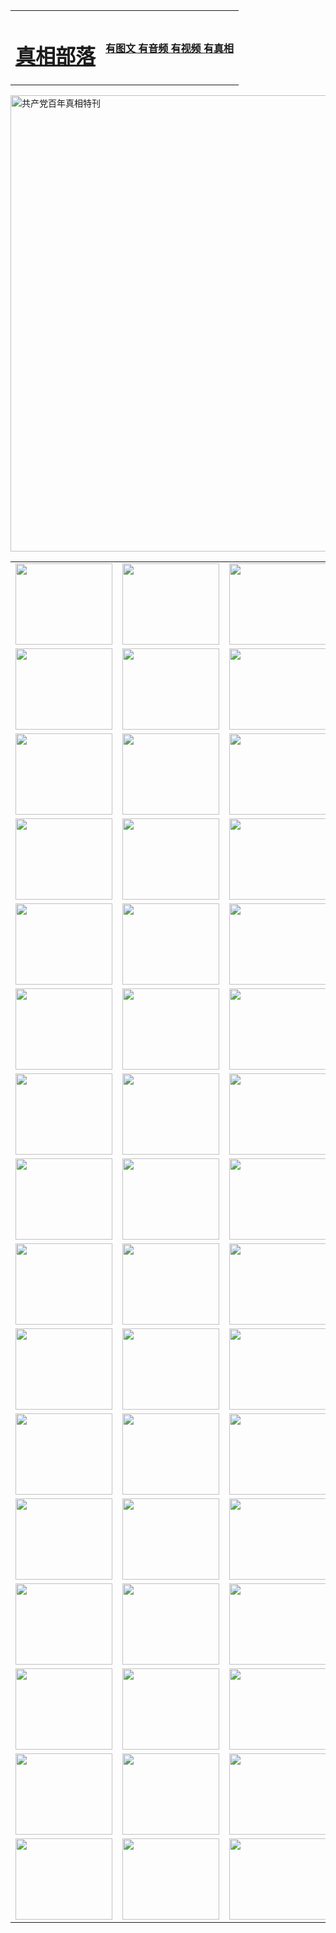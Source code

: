 <table>
<tr>

<td>
	<H1><a href="http://65.mathebau.de/zx/">真相部落</a></H1>
</td>
<td>
	<H4><a href="http://65.mathebau.de/zx/">有图文 有音频 有视频 有真相</a></H4>
</td>
</tr>
</table>

 <div ><a href="http://65.mathebau.de/zx/bngcd/"><img src="http://65.mathebau.de/zx/bngcd/gcdbnzx.jpg" width="730"  border="0" alt="共产党百年真相特刊"></a></div>

<table>
<tr>
	<td><a href="http://u51.dopestyles.ch/xtr/107/"><img  src ="http://u51.dopestyles.ch/pic/2017/02/107.jpg" width="155px" height="130px"></a></td>
	<td><a href="http://u51.dopestyles.ch/xtr/829/"><img src ="http://u51.dopestyles.ch/pic/2017/02/829.jpg" width="155px" height="130px"></a></td>
	<td><a href="http://u51.dopestyles.ch/xtr/69/"><img  src ="http://u51.dopestyles.ch/pic/2017/02/69.jpg" width="155px" height="130px"></a></td>
	<td><a href="http://u51.dopestyles.ch/xtr/99/"><img  src ="http://u51.dopestyles.ch/pic/2017/02/99.jpg" width="155px" height="130px"></a></td>
</tr>
<tr>
	<td><a href="http://u51.dopestyles.ch/xtr/40/"><img  src ="http://u51.dopestyles.ch/pic/2017/02/40.jpg" width="155px" height="130px"></a></td>
	<td><a href="http://u51.dopestyles.ch/xtr/20/"><img  src ="http://u51.dopestyles.ch/pic/2017/02/20.jpg" width="155px" height="130px"></a></td>
	<td><a href="http://u51.dopestyles.ch/xtr/81/"><img  src ="http://u51.dopestyles.ch/pic/2017/02/81.jpg" width="155px" height="130px"></a></td>
	<td><a href="http://u51.dopestyles.ch/xtr/2/"><img  src ="http://u51.dopestyles.ch/pic/2017/02/2.jpg" width="155px" height="130px"></a></td>
</tr>
<tr>
	<td><a href="http://u51.dopestyles.ch/xtr/86/"><img  src ="http://u51.dopestyles.ch/pic/2017/02/86.jpg" width="155px" height="130px"></a></td>
	<td><a href="http://u51.dopestyles.ch/xtr/109/"><img  src ="http://u51.dopestyles.ch/pic/2017/02/109.jpg" width="155px" height="130px"></a></td>
	<td><a href="http://u51.dopestyles.ch/xtr/1378/"><img  src ="http://u51.dopestyles.ch/pic/2017/02/1378.jpg" width="155px" height="130px"></a></td>
	<td><a href="http://u51.dopestyles.ch/xtr/57/"><img  src ="http://u51.dopestyles.ch/pic/2017/02/57.jpg" width="155px" height="130px"></a></td>
</tr>
<tr>
	<td><a href="http://u51.dopestyles.ch/xtr/1219/"><img  src ="http://u51.dopestyles.ch/pic/2017/02/1219.jpg" width="155px" height="130px"></a></td>
	<td><a href="http://u51.dopestyles.ch/xtr/1220/"><img  src ="http://u51.dopestyles.ch/pic/2017/02/1220.jpg" width="155px" height="130px"></a></td>
	<td><a href="http://u51.dopestyles.ch/xtr/1221/"><img  src ="http://u51.dopestyles.ch/pic/2017/02/1221.jpg" width="155px" height="130px"></a></td>
	<td><a href="http://u51.dopestyles.ch/xtr/51/"><img  src ="http://u51.dopestyles.ch/pic/2017/02/51.jpg" width="155px" height="130px"></a></td>
</tr>
<tr>
	<td><a href="http://u51.dopestyles.ch/xtr/1055/"><img  src ="http://u51.dopestyles.ch/pic/2017/02/1055.jpg" width="155px" height="130px"></a></td>
	<td><a href="http://u51.dopestyles.ch/xtr/611/"><img  src ="http://u51.dopestyles.ch/pic/2017/02/611.jpg" width="155px" height="130px"></a></td>
	<td><a href="http://u51.dopestyles.ch/xtr/1121/"><img  src ="http://u51.dopestyles.ch/pic/2017/02/1121.jpg" width="155px" height="130px"></a></td>
	<td><a href="http://u51.dopestyles.ch/xtr/610/"><img  src ="http://u51.dopestyles.ch/pic/2017/02/610.jpg" width="155px" height="130px"></a></td>
</tr>
<tr>
	<td><a href="http://u51.dopestyles.ch/xtr/1128/"><img  src ="http://u51.dopestyles.ch/pic/2017/02/1128.jpg" width="155px" height="130px"></a></td>
	<td><a href="http://u51.dopestyles.ch/xtr/1395/"><img  src ="http://u51.dopestyles.ch/pic/2017/02/1406.jpg" width="155px" height="130px"></a></td>
	<td><a href="http://u51.dopestyles.ch/xtr/1407/"><img  src ="http://u51.dopestyles.ch/pic/2017/02/1407.jpg" width="155px" height="130px"></a></td>
	<td><a href="http://u51.dopestyles.ch/xtr/934/"><img  src ="http://u51.dopestyles.ch/pic/2017/02/934.jpg" width="155px" height="130px"></a></td>
</tr>
<tr>
	<td><a href="http://u51.dopestyles.ch/xtr/641/"><img  src ="http://u51.dopestyles.ch/pic/2017/02/641.jpg" width="155px" height="130px"></a></td>
	<td><a href="http://u51.dopestyles.ch/xtr/949/"><img  src ="http://u51.dopestyles.ch/pic/2017/02/949.jpg" width="155px" height="130px"></a></td>
	<td><a href="http://u51.dopestyles.ch/xtr/112/"><img  src ="http://u51.dopestyles.ch/pic/2017/02/112.jpg" width="155px" height="130px"></a></td>
	<td><a href="http://u51.dopestyles.ch/xtr/812/"><img  src ="http://u51.dopestyles.ch/pic/2017/02/812.jpg" width="155px" height="130px"></a></td>
</tr>
<tr>
	<td><a href="http://u51.dopestyles.ch/xtr/103/"><img  src ="http://u51.dopestyles.ch/pic/2017/02/103.jpg" width="155px" height="130px"></a></td>
	<td><a href="http://u51.dopestyles.ch/xtr/3/"><img  src ="http://u51.dopestyles.ch/pic/2017/02/3.jpg" width="155px" height="130px"></a></td>
	<td><A href="http://u51.dopestyles.ch/mp4/zx/2015/11/Lkmtt.mp4" target="_blank" title="莲开满天庭"><img  src="http://u51.dopestyles.ch/pic/2015/11/Lkmtt3480_jssor.jpg"  width="155px" height="130px"></A></td>
	<td><A href="http://u51.dopestyles.ch/mp4/zx/2015/11/2013513.mp4" target="_blank" title="飞旋的法轮"><img  src="http://u51.dopestyles.ch/pic/2015/11/falun480_jssor.jpg"  width="155px" height="130px"></A></td>
</tr>
<tr>
	<td><A href="http://u51.dopestyles.ch/mp4/zx/2015/11/NYParade.mp4" target="_blank" title="2004年4月10日法轮功纽约大游行"><img  src="http://u51.dopestyles.ch/pic/2015/11/nyparade480_jssor.jpg"  width="155px" height="130px"></A></td>
	<td><A href="http://u51.dopestyles.ch/mp4/news617/2015/05/WEB_s28093.mp4" target="_blank" title="2015年世界法轮大法日特别报导"><img  src="http://u51.dopestyles.ch/pic/2015/11/p6752711a666997037_jssor.jpg"  width="155px" height="130px"></A></td>
	<td><A href="http://u51.dopestyles.ch/mp4/news829/2015/11/30211_326650.mp4" target="_blank" title="沧州绑架案连审四天 民众抹泪称审好人"><img  src="http://u51.dopestyles.ch/pic/2015/11/changzhou2480_jssor.jpg"  width="155px" height="130px"></A></td>
	<td><A href="http://u51.dopestyles.ch/mp4/mhph/2015/10/changzhou.mp4" target="_blank" title="沧州真相--狮城血泪"><img  src="http://u51.dopestyles.ch/pic/2015/11/changzhou480_jssor.jpg"  width="155px" height="130px"></A></td>
</tr>
<tr>
	<td><A href="http://u51.dopestyles.ch/mp4/mhjd/mhjd_55.mp4" target="_blank" title="正义律师与无罪辩护"><img  src="http://u51.dopestyles.ch/pic/2015/11/wzbh480_jssor.jpg"  width="155px" height="130px"></A></td>
	<td><A href="http://u51.dopestyles.ch/mp4/zx/2015/11/layerkcs.mp4" target="_blank" title="中国的良心--高智晟律师"><img  src="http://u51.dopestyles.ch/pic/2015/11/layerkcs2480_jssor.jpg"  width="155px" height="130px"></A></td>
	<td><A href="http://u51.dopestyles.ch/mp4/mhph/2015/10/szxl.mp4" target="_blank" title="神州血泪--北京、大庆、广东、哈尔滨"><img  src="http://u51.dopestyles.ch/pic/2015/11/szxl480_jssor.jpg"  width="155px" height="130px"></A></td>
	<td><A href="http://u51.dopestyles.ch/mp4/zx/2015/11/TangShanFFXS.mp4" target="_blank" title="真相纪录片：凤凰新生"><img  src="http://u51.dopestyles.ch/pic/2015/11/fhxs2480_jssor.jpg"  width="155px" height="130px"></A></td>
</tr>
<tr>
	<td><A href="http://u51.dopestyles.ch/mp4/zx/2015/11/jidong.mp4" target="_blank" title="冀东监狱的罪恶"><img  src="http://u51.dopestyles.ch/pic/2015/11/jidong480_jssor.jpg"  width="155px" height="130px"></A></td>
	<td><A href="http://u51.dopestyles.ch/mp4/mhph/2015/10/tangshan.mp4" target="_blank" title="凤凰血泪"><img  src="http://u51.dopestyles.ch/pic/2015/11/tangshan480_jssor.jpg"  width="155px" height="130px"></A>
					</div></td>
	<td>	<A href="http://u51.dopestyles.ch/mp4/mhph/2015/10/zfxtzxl.mp4" target="_blank" title="政法系统罪行录--唐山篇"><img  src="http://u51.dopestyles.ch/pic/2015/11/zfxtzxl480_jssor.jpg"  width="155px" height="130px"></A></td>
	<td><A href="http://u51.dopestyles.ch/mp4/mhph/2015/10/QDBG.mp4" target="_blank" title="青岛悲歌"><img  src="http://u51.dopestyles.ch/pic/2015/10/qdbg2480_jssor.jpg"  width="155px" height="130px"></A></td>
</tr>
<tr>
	<td><A href="http://u51.dopestyles.ch/mp4/mhph/2015/10/huludao.mp4" target="_blank" title="葫芦岛永恒的见证"><img  src="http://u51.dopestyles.ch/pic/2015/10/huludao480_jssor.jpg"  width="155px" height="130px"></A></td>
	<td><A href="http://u51.dopestyles.ch/mp4/mhph/2015/10/qbzx.mp4" target="_blank" title="湖畔泉边听真相-济南泉城的传奇"><img  src="http://u51.dopestyles.ch/pic/2015/10/hupan480_jssor.jpg"  width="155px" height="130px"></A></td>
	<td><A href="http://u51.dopestyles.ch/mp4/mhph/2015/10/baoding_dvd_v2.mp4" target="_blank" title="燕赵悲歌"><img  src="http://u51.dopestyles.ch/pic/2015/10/yzbg480_jssor.jpg"  width="155px" height="130px"></A></td>
	<td><A href="http://u51.dopestyles.ch/mp4/zx/2015/11/meihuashi_complete_ED2.0.mp4" target="_blank" title="梅花诗完整版"><img  src="http://u51.dopestyles.ch/pic/2015/11/mhs480_jssor.jpg"  width="155px" height="130px"></A></td>
</tr>
<tr>
	<td><A href="http://u51.dopestyles.ch/mp4/zx/2015/11/fengbei512k.mp4" target="_blank" title="丰碑"><img  src="http://u51.dopestyles.ch/pic/2015/11/fongbei480_jssor.jpg"  width="155px" height="130px"></A></td>
	<td><A href="http://u51.dopestyles.ch/mp4/zx/2015/11/fytdxComplete.mp4" target="_blank" title="风雨天地行全集"><img  src="http://u51.dopestyles.ch/pic/2015/11/fytdxWhite480_jssor.jpg"  width="155px" height="130px"></A></td>
	<td><A href="http://u51.dopestyles.ch/mp4/zx/2015/11/JianZheng.mp4" target="_blank" title="见证"><img  src="http://u51.dopestyles.ch/pic/2015/11/witness480_jssor.jpg"  width="155px" height="130px"></A></td>
	<td><A href="http://u51.dopestyles.ch/mp4/mhph/2015/10/hcym.mp4" target="_blank" title="红朝阴谋"><img  src="http://u51.dopestyles.ch/pic/2015/10/hcym480_jssor.jpg"  width="155px" height="130px"></A></td>
</tr>
<tr>
	<td><A href="http://u51.dopestyles.ch/mp4/zx/2015/11/zfzxPalV3.mp4" target="_blank" title="是自焚还是骗局"><img  src="http://u51.dopestyles.ch/pic/2015/11/zfzx4805_jssor.jpg"  width="155px" height="130px"></A></td>
	<td><A href="http://u51.dopestyles.ch/mp4/zx/2015/11/lsdspMsyTd.mp4" target="_blank" title="历史的审判"><img  src="http://u51.dopestyles.ch/pic/2015/11/lsdsp480_jssor.jpg"  width="155px" height="130px"></A></td>
	<td><A href="http://u51.dopestyles.ch/mp4/news886/2015/11/concat886.mp4" target="_blank" title="一周全球控告江泽民"><img  src="http://u51.dopestyles.ch/pic/2015/11/news886480_jssor.jpg"  width="155px" height="130px"></A></td>
	<td><A href="http://u51.dopestyles.ch/mp4/news1378/2014/08/CQSD_s0_e4_v2_i0-CQSD_4-video.mp4" target="_blank" title="欧洲的抉择"><img  src="http://u51.dopestyles.ch/pic/2015/11/p5143421a564166643-ss_jssor.jpg"  width="155px" height="130px"></A></td>
</tr>
<tr>
	<td><A href="http://u51.dopestyles.ch/mp4/zx/2015/11/hk20150720parade.mp4" target="_blank" title="港法轮功反迫害大游行 大陆游客震撼"><img  src="http://u51.dopestyles.ch/pic/2015/11/281098-ss_jssor.jpg"  width="155px" height="130px"></A></td>
	<td><A href="http://u51.dopestyles.ch/mp4/zx/2015/11/20150720hkParade512k.mp4" target="_blank" title="香港法轮功720游行声援诉江潮"><img  src="http://u51.dopestyles.ch/pic/2015/11/2015720parade480_jssor.jpg"  width="155px" height="130px"></A></td>
	<td><A href="http://u51.dopestyles.ch/mp4/zx/2015/11/hktdc512.mp4" target="_blank" title="香港退党潮"><img  src="http://u51.dopestyles.ch/pic/2015/11/hktdc480_jssor.jpg"  width="155px" height="130px"></A></td>
	<td><A href="http://u51.dopestyles.ch/mp4/news413/2015/11/concat413.mp4" target="_blank" title="本月退党精选"><img  src="http://u51.dopestyles.ch/pic/2015/11/tuidang480_jssor.jpg"  width="155px" height="130px"></A></td>
</tr>
<tr>
	<td><A href="http://u51.dopestyles.ch/mp4/news823/2015/11/TSZG_British_1_QA_A_TSZG-61-1_XinHaoNianZuoZh_P617180.mp4" target="_blank" title="辛灏年：纪念《九评共产党》发表十周年演讲"><img  src="http://u51.dopestyles.ch/pic/2015/11/xhn9p10480_jssor.jpg"  width="155px" height="130px"></A></td>
	<td><A href="http://u51.dopestyles.ch/mp4/news57/2015/11/JPGCD8.mp4" target="_blank" title="【九评之八】评中国共产党的邪教本质"><img  src="http://u51.dopestyles.ch/pic/2015/11/9pkcd8p480_jssor.jpg"  width="155px" height="130px"></A></td>
	<td><A href="http://u51.dopestyles.ch/mp4/other/kao.Chih.Sheng_story.mp4"  target="_blank" title="超越恐惧:高智晟的故事"				style="font-size:20px;"><img src="http://u51.dopestyles.ch/pic/2016/12/GZS201408070902.jpg"  width="155px" height="130px">
						</A></td>
	<td><A href="http://u51.dopestyles.ch/mp4/zx/2016/11/oh10yearsInv.mp4"  target="_blank" title="纪录片《活摘 十年调查》完整版" style="font-size:20px;"><img src="http://u51.dopestyles.ch/pic/2016/11/10yearsOHinv.jpg"  width="155px" height="130px">
						</A></td>
</tr>
</table>


